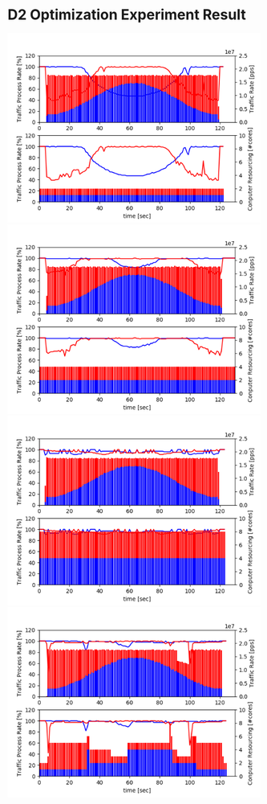 
#  D2 Optimization Experiment Result

![](./d2disable_1fix.png)
![](./d2disable_2fix.png)
![](./d2disable_4fix.png)
![](./d2enable.png)
